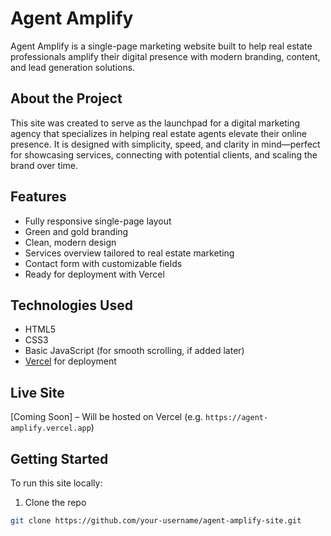 # Agent Amplify

Agent Amplify is a single-page marketing website built to help real estate professionals amplify their digital presence with modern branding, content, and lead generation solutions.

## About the Project

This site was created to serve as the launchpad for a digital marketing agency that specializes in helping real estate agents elevate their online presence. It is designed with simplicity, speed, and clarity in mind—perfect for showcasing services, connecting with potential clients, and scaling the brand over time.

## Features

- Fully responsive single-page layout
- Green and gold branding
- Clean, modern design
- Services overview tailored to real estate marketing
- Contact form with customizable fields
- Ready for deployment with Vercel

## Technologies Used

- HTML5
- CSS3
- Basic JavaScript (for smooth scrolling, if added later)
- [Vercel](https://vercel.com) for deployment

## Live Site

[Coming Soon] – Will be hosted on Vercel (e.g. `https://agent-amplify.vercel.app`)

## Getting Started

To run this site locally:

1. Clone the repo
```bash
git clone https://github.com/your-username/agent-amplify-site.git

